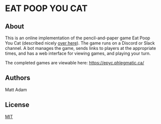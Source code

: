 # EAT POOP YOU CAT

## About

This is an online implementation of the pencil-and-paper game Eat Poop You Cat (described nicely [over here](https://steemit.com/gaming/@danmaruschak/an-illustrated-guide-to-playing-the-folk-pencil-and-paper-drawing-game-eat-poop-you-cat)). The game runs on a Discord or Slack channel. A bot manages the game, sends links to players at the appropriate times, and has a web interface for viewing games, and playing your turn.

The completed games are viewable here: https://epyc.phlegmatic.ca/

## Authors

Matt Adam

## License

[MIT](LICENSE.md)
